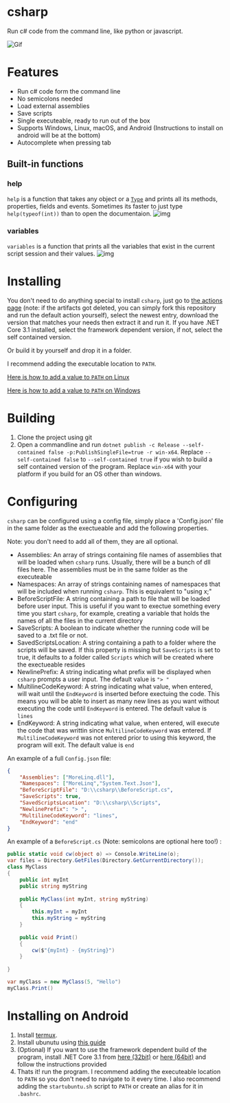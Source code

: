# csharp
Run c# code from the command line, like python or javascript. 

![Gif](https://i.imgur.com/khxe5cD.gif "Gif")


# Features
- Run c# code form the command line
- No semicolons needed
- Load external assemblies
- Save scripts
- Single executeable, ready to run out of the box
- Supports Windows, Linux, macOS, and Android (Instructions to install on android will be at the bottom)
- Autocomplete when pressing tab

## Built-in functions
### help
`help` is a function that takes any object or a [`Type`](https://docs.microsoft.com/en-us/dotnet/api/system.type?view=netcore-3.1) and prints all its methods, properties, fields and events. Sometimes its faster to just type `help(typeof(int))` than to open the documentaion.
![img](https://i.imgur.com/x4QSEXh.png)
### variables
`variables` is a function that prints all the variables that exist in the current script session and their values.
![img](https://i.imgur.com/B9XqmBW.png)


# Installing
You don't need to do anything special to install `csharp`, just go to [the actions page](https://github.com/shaked6540/csharp/actions) (note: if the artifacts got deleted, you can simply fork this repository and run the default action yourself), select the newest entry, download the version that matches your needs then extract it and run it. If you have .NET Core 3.1 installed, select the framework dependent version, if not, select the self contained version.

Or build it by yourself and drop it in a folder. 

I recommend adding the executable location to `PATH`.

[Here is how to add a value to `PATH` on Linux](https://unix.stackexchange.com/a/26059)

[Here is how to add a value to `PATH` on Windows](https://docs.telerik.com/teststudio/features/test-runners/add-path-environment-variables)

# Building
1. Clone the project using git
2. Open a commandline and run `dotnet publish -c Release --self-contained false -p:PublishSingleFile=true -r win-x64`.
Replace `--self-contained false` to `--self-contained true` if you wish to build a self contained version of the program.
Replace `win-x64` with your platform if you build for an OS other than windows.

# Configuring

`csharp` can be configured using a config file, simply place a 'Config.json' file in the same folder as the exectueable and add the following properties.

Note: you don't need to add all of them, they are all optional. 

- Assemblies: An array of strings containing file names of assemblies that will be loaded when `csharp` runs. Usually, there will be a bunch of dll files here. The assemblies must be in the same folder as the executeable
- Namespaces: An array of strings containing names of namespaces that will be included when running `csharp`. This is equivalent to "using x;"
- BeforeScriptFile: A string containing a path to file that will be loaded before user input. This is useful if you want to exectue something every time you start `csharp`, for example, creating a variable that holds the names of all the files in the current directory
- SaveScripts: A boolean to indicate whether the running code will be saved to a .txt file or not.
- SavedScriptsLocation: A string containing a path to a folder where the scripts will be saved. If this property is missing but `SaveScripts` is set to true, it defaults to a folder called `Scripts` which will be created where the exectueable resides
- NewlinePrefix: A string indicating what prefix will be displayed when `csharp` prompts a user input. The default value is `"> "`
- MultilineCodeKeyword: A string indicating what value, when entered, will wait until the `EndKeyword` is inserted before exectuing the code. This means you will be able to insert as many new lines as you want without executing the code until `EndKeyword` is entered. The default value is `lines` 
- EndKeyword: A string indicating what value, when entered, will execute the code that was writtin since `MultilineCodeKeyword` was entered. If `MultilineCodeKeyword` was not entered prior to using this keyword, the program will exit. The default value is `end`



An example of a full `Config.json` file:
```json
{
    "Assemblies": ["MoreLinq.dll"],
    "Namespaces": ["MoreLinq","System.Text.Json"],
    "BeforeScriptFile": "D:\\csharp\\BeforeScript.cs",
    "SaveScripts": true,
    "SavedScriptsLocation": "D:\\csharp\\Scripts",
    "NewlinePrefix": "> ",
    "MultilineCodeKeyword": "lines",
    "EndKeyword": "end"
}
```

An example of a `BeforeScript.cs` (Note: semicolons are optional here too!) : 
```cs
public static void cw(object o) => Console.WriteLine(o);
var files = Directory.GetFiles(Directory.GetCurrentDirectory());
class MyClass
{
    public int myInt
    public string myString
    
    public MyClass(int myInt, string myString) 
    {
        this.myInt = myInt
        this.myString = myString
    }
    
    public void Print() 
    {
        cw($"{myInt} - {myString}")
    }
    
}

var myClass = new MyClass(5, "Hello")
myClass.Print()
```


# Installing on Android
1. Install [termux](https://termux.com/). 
2. Install ubunutu using [this guide](https://github.com/MFDGaming/ubuntu-in-termux)
3. (Optional) If you want to use the framework dependent build of the program, install .NET Core 3.1 from [here (32bit)](https://dotnet.microsoft.com/download/dotnet-core/thank-you/sdk-3.1.302-linux-arm32-binaries) or [here (64bit)](https://dotnet.microsoft.com/download/dotnet-core/thank-you/sdk-3.1.302-linux-arm64-binaries) and follow the instructions provided
4. Thats it! run the program. I recommend adding the executeable location to `PATH` so you don't need to navigate to it every time. I also recommend adding the `startubuntu.sh` script to `PATH` or create an alias for it in `.bashrc`.
